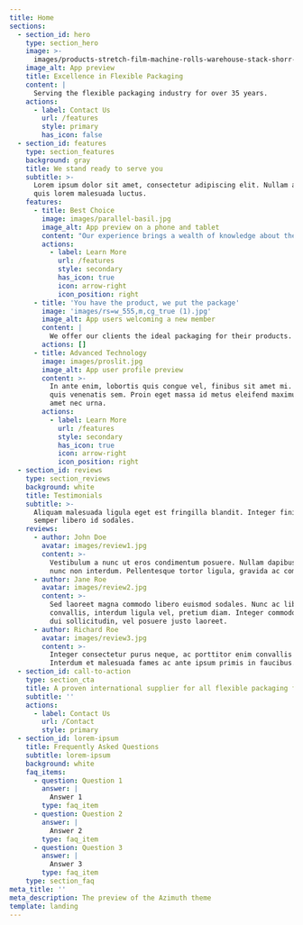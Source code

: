 ```yaml
---
title: Home
sections:
  - section_id: hero
    type: section_hero
    image: >-
      images/products-stretch-film-machine-rolls-warehouse-stack-shorr-packaging.jpg
    image_alt: App preview
    title: Excellence in Flexible Packaging
    content: |
      Serving the flexible packaging industry for over 35 years.
    actions:
      - label: Contact Us
        url: /features
        style: primary
        has_icon: false
  - section_id: features
    type: section_features
    background: gray
    title: We stand ready to serve you
    subtitle: >-
      Lorem ipsum dolor sit amet, consectetur adipiscing elit. Nullam a metus
      quis lorem malesuada luctus.
    features:
      - title: Best Choice
        image: images/parallel-basil.jpg
        image_alt: App preview on a phone and tablet
        content: "Our experience brings a wealth of knowledge about the films that our customers need to best serve their needs.\_\n\n"
        actions:
          - label: Learn More
            url: /features
            style: secondary
            has_icon: true
            icon: arrow-right
            icon_position: right
      - title: 'You have the product, we put the package'
        image: 'images/rs=w_555,m,cg_true (1).jpg'
        image_alt: App users welcoming a new member
        content: |
          We offer our clients the ideal packaging for their products.
        actions: []
      - title: Advanced Technology
        image: images/proslit.jpg
        image_alt: App user profile preview
        content: >-
          In ante enim, lobortis quis congue vel, finibus sit amet mi. Aenean
          quis venenatis sem. Proin eget massa id metus eleifend maximus sit
          amet nec urna.
        actions:
          - label: Learn More
            url: /features
            style: secondary
            has_icon: true
            icon: arrow-right
            icon_position: right
  - section_id: reviews
    type: section_reviews
    background: white
    title: Testimonials
    subtitle: >-
      Aliquam malesuada ligula eget est fringilla blandit. Integer finibus
      semper libero id sodales. 
    reviews:
      - author: John Doe
        avatar: images/review1.jpg
        content: >-
          Vestibulum a nunc ut eros condimentum posuere. Nullam dapibus quis
          nunc non interdum. Pellentesque tortor ligula, gravida ac commodo eu.
      - author: Jane Roe
        avatar: images/review2.jpg
        content: >-
          Sed laoreet magna commodo libero euismod sodales. Nunc ac libero
          convallis, interdum ligula vel, pretium diam. Integer commodo sem at
          dui sollicitudin, vel posuere justo laoreet.
      - author: Richard Roe
        avatar: images/review3.jpg
        content: >-
          Integer consectetur purus neque, ac porttitor enim convallis vitae.
          Interdum et malesuada fames ac ante ipsum primis in faucibus.
  - section_id: call-to-action
    type: section_cta
    title: A proven international supplier for all flexible packaging film products.
    subtitle: ''
    actions:
      - label: Contact Us
        url: /Contact
        style: primary
  - section_id: lorem-ipsum
    title: Frequently Asked Questions
    subtitle: lorem-ipsum
    background: white
    faq_items:
      - question: Question 1
        answer: |
          Answer 1
        type: faq_item
      - question: Question 2
        answer: |
          Answer 2
        type: faq_item
      - question: Question 3
        answer: |
          Answer 3
        type: faq_item
    type: section_faq
meta_title: ''
meta_description: The preview of the Azimuth theme
template: landing
---
```

